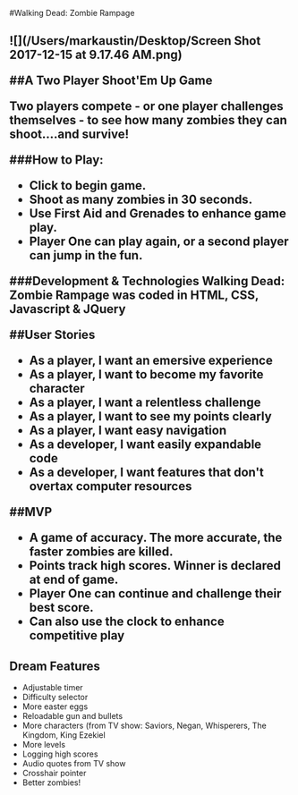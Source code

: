 #Walking Dead: Zombie Rampage<h2>

![](/Users/markaustin/Desktop/Screen Shot 2017-12-15 at 9.17.46 AM.png)

##A Two Player Shoot'Em Up Game

Two players compete - or one player challenges themselves - to see how many zombies they can shoot....and survive!

###How to Play:
- Click to begin game.
- Shoot as many zombies in 30 seconds.
- Use First Aid and Grenades to enhance game play.
- Player One can play again, or a second player can jump in the fun.

###Development & Technologies
Walking Dead: Zombie Rampage was coded in HTML, CSS, Javascript & JQuery


##User Stories

* As a player, I want an emersive experience
* As a player, I want to become my favorite character
* As a player, I want a relentless challenge
* As a player, I want to see my points clearly
* As a player, I want easy navigation
* As a developer, I want easily expandable code
* As a developer, I want features that don't overtax computer resources


##MVP

* A game of accuracy. The more accurate, the faster zombies are killed.
* Points track high scores. Winner is declared at end of game. 
* Player One can continue and challenge their best score.
* Can also use the clock to enhance competitive play


## Dream Features

* Adjustable timer
* Difficulty selector
* More easter eggs
* Reloadable gun and bullets
* More characters (from TV show: Saviors, Negan, Whisperers, The Kingdom, King Ezekiel
* More levels
* Logging high scores
* Audio quotes from TV show
* Crosshair pointer
* Better zombies!

